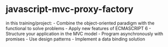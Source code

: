 # javascript-mvc-proxy-factory
in this training/project: - Combine the object-oriented paradigm with the functional to solve problems - Apply new features of ECMASCRIPT 6 - Structure your application in the MVC model - Program asynchronously with promises - Use design patterns - Implement a data binding solution
